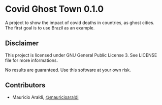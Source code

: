 # Covid Ghost Town 0.1.0

A project to show the impact of covid deaths in countries, as ghost cities. The first goal is to use Brazil as an example.

## Disclaimer
This project is licensed under GNU General Public License 3. See LICENSE file for more informations.

No results are guaranteed. Use this software at your own risk.

## Contributors
- Mauricio Araldi, [@mauricioaraldi](https://github.com/mauricioaraldi/)